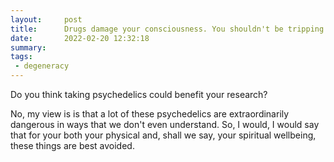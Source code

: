 ```yaml
---
layout:     post
title:      Drugs damage your consciousness. You shouldn't be tripping
date:       2022-02-20 12:32:18
summary:    
tags:
 - degeneracy
---
```


Do you think taking psychedelics could benefit your research? 

No, my view is is that a lot of these psychedelics are extraordinarily dangerous in ways that we don't even understand. So, I would, I would say that for your both your physical and, shall we say, your spiritual wellbeing, these things are best avoided.